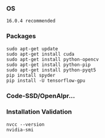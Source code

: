 ### OS
    16.0.4 recommended
### Packages
    sudo apt-get update
    sudo apt-get install cuda
    sudo apt-get install python-opencv
    sudo apt-get install python-pip
    sudo apt-get install python-pyqt5
    pip install spyder
    pip install -U tensorflow-gpu
### Code-SSD/OpenAlpr...

### Installation Validation
    nvcc --version
    nvidia-smi

